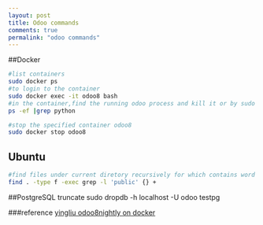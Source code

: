 ```yaml
---
layout: post
title: Odoo commands 
comments: true
permalink: "odoo commands"
---
```

##Docker
```bash
#list containers  
sudo docker ps
#to login to the container 
sudo docker exec -it odoo8 bash
#in the container,find the running odoo process and kill it or by sudo /etc/init.d/openerp stop followed by `ps -Al,but the odoo process will be restarted soon
ps -ef |grep python

#stop the specified container odoo8
sudo docker stop odoo8  
```

## Ubuntu
```bash
#find files under current diretory recursively for which contains word 'public'
find . -type f -exec grep -l 'public' {} +
```

##PostgreSQL truncate
sudo dropdb -h localhost -U odoo testpg


###reference
[yingliu odoo8nightly on docker](https://registry.hub.docker.com/u/yingliu4203/odoo8nightly/)